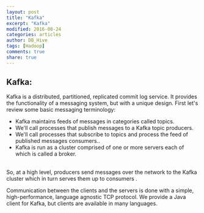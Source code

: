 ```yaml
---
layout: post
title: "Kafka"
excerpt: "Kafka"
modified: 2016-08-24
categories: articles
author: DB_Hive
tags: [Hadoop]
comments: true
share: true
---
```



## Kafka:
Kafka is a distributed, partitioned, replicated commit log service. It provides the functionality of a messaging system, but with a unique design.
First let's review some basic messaging terminology:

* Kafka maintains feeds of messages in categories called topics.
* We'll call processes that publish messages to a Kafka topic producers.
* We'll call processes that subscribe to topics and process the feed of published messages consumers..
* Kafka is run as a cluster comprised of one or more servers each of which is called a broker.
</br>
So, at a high level, producers send messages over the network to the Kafka cluster which in turn serves them up to consumers .

Communication between the clients and the servers is done with a simple, high-performance, language agnostic TCP protocol. We provide a Java client for Kafka, but clients are available in many languages.


